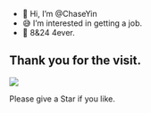 - 👋 Hi, I’m @ChaseYin
- 😅 I’m interested in getting a job. 
- 💜 8&24 4ever.

## Thank you for the visit.

![](http://profile-counter.glitch.me/ChaseYin/count.svg)

Please give a Star if you like.

<!---
ChaseYin/ChaseYin is a ✨ special ✨ repository because its `README.md` (this file) appears on your GitHub profile.
You can click the Preview link to take a look at your changes.
--->

